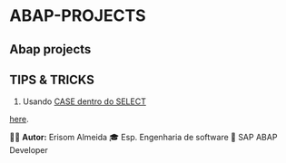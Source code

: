 # ABAP-PROJECTS

## Abap projects

## TIPS & TRICKS
1. Usando [CASE dentro do SELECT](./TIPS_&_TRICKS/1.ZPROG_SELECT_WITH_CASE_ERI.ABAP)




[here](./docs/specification.md).




🧑‍💼 **Autor:** Erisom Almeida
🎓 Esp. Engenharia de software
📍 SAP ABAP Developer
  
